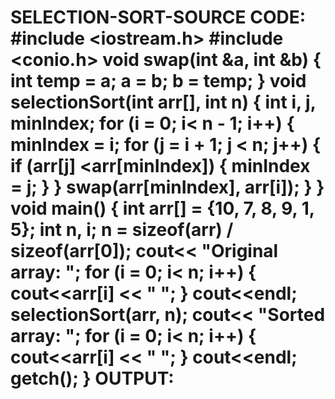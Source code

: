 # SELECTION-SORT-SOURCE CODE: #include <iostream.h> #include <conio.h> void swap(int &a, int &b) { int temp = a; a = b; b = temp; } void selectionSort(int arr[], int n) { int i, j, minIndex; for (i = 0; i< n - 1; i++) { minIndex = i; for (j = i + 1; j < n; j++) { if (arr[j] <arr[minIndex]) { minIndex = j; } } swap(arr[minIndex], arr[i]); } } void main() { int arr[] = {10, 7, 8, 9, 1, 5}; int n, i; n = sizeof(arr) / sizeof(arr[0]); cout<< "Original array: "; for (i = 0; i< n; i++) { cout<<arr[i] << " "; } cout<<endl; selectionSort(arr, n); cout<< "Sorted array: "; for (i = 0; i< n; i++) { cout<<arr[i] << " "; } cout<<endl; getch(); } OUTPUT: 
